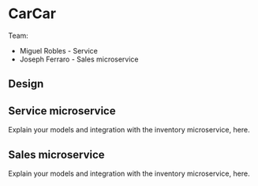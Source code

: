 # CarCar

Team:

* Miguel Robles - Service
* Joseph Ferraro - Sales microservice

## Design

## Service microservice

Explain your models and integration with the inventory
microservice, here.

## Sales microservice

Explain your models and integration with the inventory
microservice, here.
